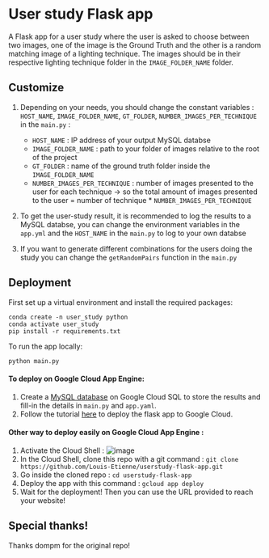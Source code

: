 # User study Flask app

A Flask app for a user study where the user is asked to choose between two images, one of the image is the Ground Truth and the other is a random matching image of a lighting technique. 
The images should be in their respective lighting technique folder in the `IMAGE_FOLDER_NAME` folder.

## Customize
1. Depending on your needs, you should change the constant variables : `HOST_NAME`,   `IMAGE_FOLDER_NAME`, `GT_FOLDER`, `NUMBER_IMAGES_PER_TECHNIQUE` in the `main.py` :
   - `HOST_NAME` : IP address of your output MySQL databse
   - `IMAGE_FOLDER_NAME` : path to your folder of images relative to the root of the project
   - `GT_FOLDER` : name of the ground truth folder inside the `IMAGE_FOLDER_NAME`
   - `NUMBER_IMAGES_PER_TECHNIQUE` : number of images presented to the user for each technique -> so the total amount of images presented to the user = number of technique * `NUMBER_IMAGES_PER_TECHNIQUE`

3. To get the user-study result, it is recommended to log the results to a MySQL databse, you can change the environment variables in the `app.yml` and the `HOST_NAME` in the `main.py` to log to your own databse
4. If you want to generate different combinations for the users doing the study you can change the `getRandomPairs` function in the `main.py`

## Deployment
First set up a virtual environment and install the required packages:
```
conda create -n user_study python
conda activate user_study
pip install -r requirements.txt
```

To run the app locally: 
```
python main.py
```

#### To deploy on Google Cloud App Engine:

1. Create a [MySQL database](https://cloud.google.com/sql/docs/mysql/create-instance) on Google Cloud SQL to store the results and fill-in the details in `main.py` and `app.yaml`.
2. Follow the tutorial [here](https://cloud.google.com/run/docs/quickstarts/build-and-deploy/deploy-python-service) to deploy the flask app to Google Cloud.

#### Other way to deploy easily on Google Cloud App Engine : 

1. Activate the Cloud Shell : ![image](https://github.com/user-attachments/assets/33eab265-ccc7-486e-9c10-adb0fd1877bd)
2. In the Cloud Shell, clone this repo with a git command : `git clone https://github.com/Louis-Etienne/userstudy-flask-app.git`
3. Go inside the cloned repo : `cd userstudy-flask-app`
4. Deploy the app with this command : `gcloud app deploy`
5. Wait for the deployment! Then you can use the URL provided to reach your website!


## Special thanks!
Thanks dompm for the original repo!
